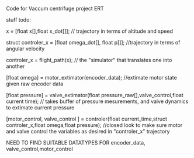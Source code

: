 Code for Vaccum centrifuge project ERT

stuff todo:


 x = [float x[],float x_dot[]]; // trajectory in terms of altitude and speed
 
 struct controler_x =  [float omega_dot[], float p[]]; //trajectory in terms of angular velocity
	
controler_x = flight_path(x); // the "simulator" that translates one into another
 
 [float omega] = motor_extimator(encoder_data); //extimate motor state given raw encoder data
 
 [float pressure] = valve_extimator(float pressure_raw[],valve_control,float current time); // takes buffer of pressure mesurements, and valve dynamics to extimate current pressure
 
 [motor_control, valve_control ] = controler(float current_time,struct controler_x,float omega,float pressure); //closed look to make sure motor and valve control the variables as desired in "controler_x" trajectory
 
 NEED TO FIND SUITABLE DATATYPES FOR encoder_data, valve_control,motor_control
 
